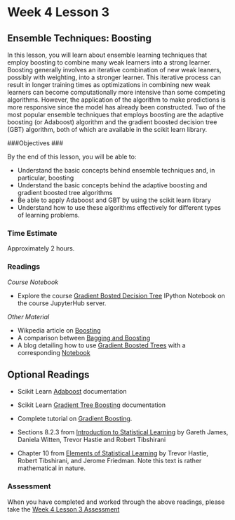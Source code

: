 # Week 4 Lesson 3 #
## Ensemble Techniques: Boosting ##

In this lesson, you will learn about ensemble learning techniques that
employ boosting to combine many weak learners into a strong learner.
Boosting generally involves an iterative combination of new weak
leaners, possibly with weighting, into a stronger learner. This
iterative process can result in longer training times as optimizations
in combining new weak learners can become computationally more intensive
than some competing algorithms. However, the application of the
algorithm to make predictions is more responsive since the model has
already been constructed. Two of the most popular ensemble techniques
that employs boosting are the adaptive boosting (or Adaboost) algorithm
and the gradient boosted decision tree (GBT) algorithm, both of which are
available in the scikit learn library. 

###Objectives ###

By the end of this lesson, you will be able to:

- Understand the basic concepts behind ensemble techniques and, in particular, boosting
- Understand the basic concepts behind the adaptive boosting and gradient boosted tree algorithms
- Be able to apply Adaboost and GBT by using the scikit learn library
- Understand how to use these algorithms effectively for different types of learning problems.

### Time Estimate ###

Approximately 2 hours.

### Readings ####

_Course Notebook_

- Explore the course [Gradient Bosted Decision Tree][l2nb]
IPython Notebook on the course JupyterHub server.

_Other Material_

- Wikpedia article on [Boosting][wb]
- A comparison between [Bagging and Boosting][cbb]
- A blog detailing how to use [Gradient Boosted Trees][bgbt] with a corresponding [Notebook][ngbt]

## Optional Readings ##

- Scikit Learn [Adaboost][sada] documentation
- Scikit Learn [Gradient Tree Boosting][sgbt] documentation

- Complete tutorial on [Gradient Boosting][tgbt].

- Sections 8.2.3 from [Introduction to Statistical Learning][isl]  by
Gareth James, Daniela Witten, Trevor Hastie and Robert Tibshirani
- Chapter 10 from [Elements of Statistical Learning][esl] by Trevor
Hastie, Robert Tibshirani, and Jerome Friedman. Note this text is rather
mathematical in nature.

### Assessment ###

When you have completed and worked through the above readings, please take the [Week 4 Lesson 3 Assessment][la]

[l2nb]: notebooks/intro2gbt.ipynb
[la]: https://learn.illinois.edu/mod/quiz/view.php?id=1325260

[sada]: http://scikit-learn.org/stable/modules/ensemble.html#adaboost
[sgbt]: http://scikit-learn.org/stable/modules/ensemble.html#gradient-tree-boosting

[wb]: https://en.wikipedia.org/wiki/Boosting_(machine_learning)

[bgbt]: http://www.datarobot.com/blog/gradient-boosted-regression-trees/
[ngbt]: http://nbviewer.jupyter.org/urls/s3.amazonaws.com/datarobotblog/notebooks/gbm-tutorial.ipynb

[cbb]: http://fastml.com/what-is-better-gradient-boosted-trees-or-random-forest/

[tgbt]: http://www.ncbi.nlm.nih.gov/pmc/articles/PMC3885826/

[isl]: http://www-bcf.usc.edu/~gareth/ISL/
[esl]: http://statweb.stanford.edu/~tibs/ElemStatLearn/
